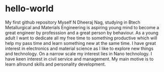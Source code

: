# hello-world
My first github repository
Myself N Dheeraj Nag, studying in Btech Metallurgical and Materials Engineering is aspiring young mind to become a great engineer by professsion and a great person by behaviour. As a young adult I want to dedicate all my free time to something productive which will help my pass time and learn something new at the same time. I have great interest in electronics and material science as I like to explore new things and technology. On a narrow scale my interest lies in Nano technology. I have keen interest in civil service and management. My main motive is to learn allround skills and personality development. 
